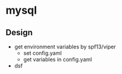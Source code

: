 # mysql

## Design

- get environment variables by spf13/viper
  - set config.yaml
  - get variables in config.yaml
- dsf